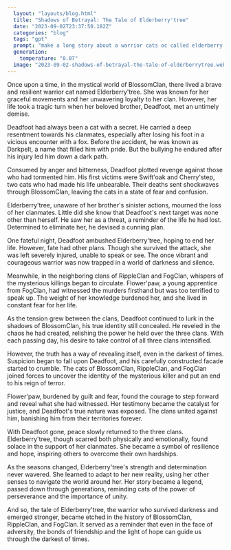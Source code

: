 ```yaml
---
  layout: "layouts/blog.html"
  title: "Shadows of Betrayal: The Tale of Elderberry'tree"
  date: "2023-09-02T23:37:50.182Z"
  categories: "blog"
  tags: "gpt"
  prompt: "make a long story about a warrior cats oc called elderberry'tree of blossomclan she is a warrior with her brother dead;foot, a cat that has a secrect,killing swift'oak, cherry'step, and is planning on killing elderberry'tree. deadfoot will soon be found out and exiled. but will try to take over all three clans. rippleclan, fogclan, and blossomclan\r\nthe reason for the killing of swift'oak  and cherry'step was for all the bullying dead'foot has taken from his new name after losing his foot,before it being mangled by a fox he was called darkpelt\r\ndead'foot is still in blossomclan and is still known to be alive\r\nflower'paw of fogclan is the only one that saw the killings but wont tell for fear of her life\r\nelderberry'tree was almost killed by dead'foot but survived, not being able to talk or see"
  generation: 
    temperature: "0.07"
  image: "2023-09-02-shadows-of-betrayal-the-tale-of-elderberrytree.webp"
---
```

Once upon a time, in the mystical world of BlossomClan, there lived a brave and resilient warrior cat named Elderberry'tree. She was known for her graceful movements and her unwavering loyalty to her clan. However, her life took a tragic turn when her beloved brother, Deadfoot, met an untimely demise.

Deadfoot had always been a cat with a secret. He carried a deep resentment towards his clanmates, especially after losing his foot in a vicious encounter with a fox. Before the accident, he was known as Darkpelt, a name that filled him with pride. But the bullying he endured after his injury led him down a dark path.

Consumed by anger and bitterness, Deadfoot plotted revenge against those who had tormented him. His first victims were Swift'oak and Cherry'step, two cats who had made his life unbearable. Their deaths sent shockwaves through BlossomClan, leaving the cats in a state of fear and confusion.

Elderberry'tree, unaware of her brother's sinister actions, mourned the loss of her clanmates. Little did she know that Deadfoot's next target was none other than herself. He saw her as a threat, a reminder of the life he had lost. Determined to eliminate her, he devised a cunning plan.

One fateful night, Deadfoot ambushed Elderberry'tree, hoping to end her life. However, fate had other plans. Though she survived the attack, she was left severely injured, unable to speak or see. The once vibrant and courageous warrior was now trapped in a world of darkness and silence.

Meanwhile, in the neighboring clans of RippleClan and FogClan, whispers of the mysterious killings began to circulate. Flower'paw, a young apprentice from FogClan, had witnessed the murders firsthand but was too terrified to speak up. The weight of her knowledge burdened her, and she lived in constant fear for her life.

As the tension grew between the clans, Deadfoot continued to lurk in the shadows of BlossomClan, his true identity still concealed. He reveled in the chaos he had created, relishing the power he held over the three clans. With each passing day, his desire to take control of all three clans intensified.

However, the truth has a way of revealing itself, even in the darkest of times. Suspicion began to fall upon Deadfoot, and his carefully constructed facade started to crumble. The cats of BlossomClan, RippleClan, and FogClan joined forces to uncover the identity of the mysterious killer and put an end to his reign of terror.

Flower'paw, burdened by guilt and fear, found the courage to step forward and reveal what she had witnessed. Her testimony became the catalyst for justice, and Deadfoot's true nature was exposed. The clans united against him, banishing him from their territories forever.

With Deadfoot gone, peace slowly returned to the three clans. Elderberry'tree, though scarred both physically and emotionally, found solace in the support of her clanmates. She became a symbol of resilience and hope, inspiring others to overcome their own hardships.

As the seasons changed, Elderberry'tree's strength and determination never wavered. She learned to adapt to her new reality, using her other senses to navigate the world around her. Her story became a legend, passed down through generations, reminding cats of the power of perseverance and the importance of unity.

And so, the tale of Elderberry'tree, the warrior who survived darkness and emerged stronger, became etched in the history of BlossomClan, RippleClan, and FogClan. It served as a reminder that even in the face of adversity, the bonds of friendship and the light of hope can guide us through the darkest of times.
